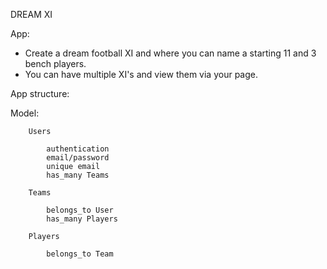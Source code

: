 DREAM XI 

App: 
- Create a dream football XI and where you can name a starting 11 and 3 bench players.  
- You can have multiple XI's and view them via your page. 

App structure:
    
Model:
        
        Users

            authentication
            email/password
            unique email
            has_many Teams

        Teams

            belongs_to User
            has_many Players

        Players
        
            belongs_to Team 


    